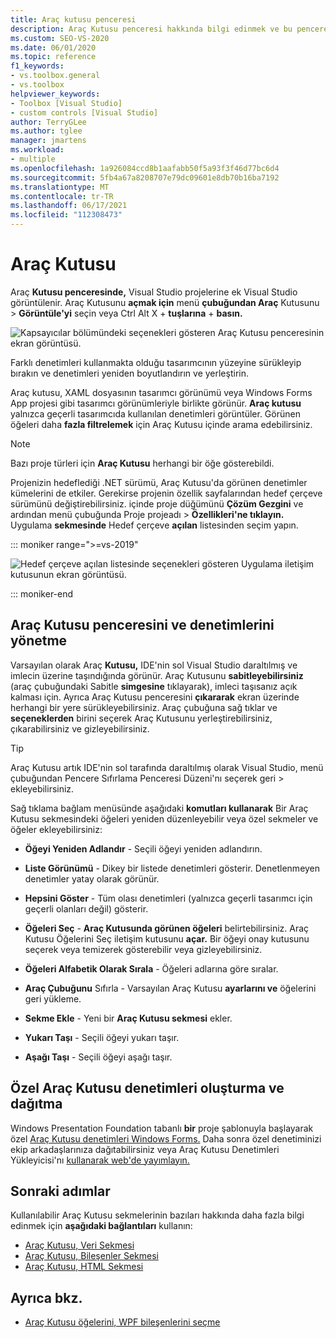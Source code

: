 ```yaml
---
title: Araç kutusu penceresi
description: Araç Kutusu penceresi hakkında bilgi edinmek ve bu pencerenin projelerde ek olarak ekley Visual Studio öğrenin.
ms.custom: SEO-VS-2020
ms.date: 06/01/2020
ms.topic: reference
f1_keywords:
- vs.toolbox.general
- vs.toolbox
helpviewer_keywords:
- Toolbox [Visual Studio]
- custom controls [Visual Studio]
author: TerryGLee
ms.author: tglee
manager: jmartens
ms.workload:
- multiple
ms.openlocfilehash: 1a926084ccd8b1aafabb50f5a93f3f46d77bc6d4
ms.sourcegitcommit: 5fb4a67a8208707e79dc09601e8db70b16ba7192
ms.translationtype: MT
ms.contentlocale: tr-TR
ms.lasthandoff: 06/17/2021
ms.locfileid: "112308473"
---
```

# <a name="toolbox"></a>Araç Kutusu

Araç **Kutusu penceresinde,** Visual Studio projelerine ek Visual Studio görüntülenir. Araç Kutusunu **açmak için** menü **çubuğundan Araç** Kutusunu  >  **Görüntüle'yi** seçin veya Ctrl Alt X  + **tuşlarına** + **basın.**

![Kapsayıcılar bölümündeki seçenekleri gösteren Araç Kutusu penceresinin ekran görüntüsü.](media/vs-2019/toolbox.png "Araç Kutusu penceresinin ekran görüntüsü")

Farklı denetimleri kullanmakta olduğu tasarımcının yüzeyine sürükleyip bırakın ve denetimleri yeniden boyutlandırın ve yerleştirin.

Araç kutusu, XAML dosyasının tasarımcı görünümü veya Windows Forms App projesi gibi tasarımcı görünümleriyle birlikte görünür. **Araç kutusu** yalnızca geçerli tasarımcıda kullanılan denetimleri görüntüler. Görünen öğeleri daha **fazla filtrelemek** için Araç Kutusu içinde arama edebilirsiniz.

> [!NOTE]
> Bazı proje türleri için **Araç Kutusu** herhangi bir öğe gösterebildi.

Projenizin hedeflediği .NET sürümü, Araç Kutusu'da görünen denetimler kümelerini de etkiler. Gerekirse projenin özellik sayfalarından hedef çerçeve sürümünü değiştirebilirsiniz. içinde proje düğümünü **Çözüm Gezgini** ve ardından menü çubuğunda Proje projeadı   >  **Özellikleri'ne tıklayın.** Uygulama **sekmesinde** Hedef çerçeve **açılan** listesinden seçim yapın.

::: moniker range=">=vs-2019"

![Hedef çerçeve açılan listesinde seçenekleri gösteren Uygulama iletişim kutusunun ekran görüntüsü.](media/vs-2019/toolbox-change-dotnet-version.png ".NET sürümünü değiştirebilirsiniz iletişim kutusunun ekran görüntüsü")

::: moniker-end

## <a name="manage-the-toolbox-window-and-its-controls"></a>Araç Kutusu penceresini ve denetimlerini yönetme

Varsayılan olarak Araç **Kutusu,** IDE'nin sol Visual Studio daraltılmış ve imlecin üzerine taşındığında görünür. Araç Kutusunu **sabitleyebilirsiniz** (araç çubuğundaki Sabitle **simgesine** tıklayarak), imleci taşısanız açık kalması için. Ayrıca Araç Kutusu penceresini **çıkararak** ekran üzerinde herhangi bir yere sürükleyebilirsiniz. Araç çubuğuna sağ tıklar ve **seçeneklerden** birini seçerek Araç Kutusunu yerleştirebilirsiniz, çıkarabilirsiniz ve gizleyebilirsiniz.

> [!TIP]
> Araç Kutusu artık IDE'nin sol tarafında daraltılmış olarak Visual Studio, menü çubuğundan Pencere Sıfırlama Penceresi Düzeni'nı seçerek geri  >   ekleyebilirsiniz.

Sağ tıklama bağlam menüsünde aşağıdaki **komutları kullanarak** Bir Araç Kutusu sekmesindeki öğeleri yeniden düzenleyebilir veya özel sekmeler ve öğeler ekleyebilirsiniz:

- **Öğeyi Yeniden Adlandır** - Seçili öğeyi yeniden adlandırın.

- **Liste Görünümü** - Dikey bir listede denetimleri gösterir. Denetlenmeyen denetimler yatay olarak görünür.

- **Hepsini Göster** - Tüm olası denetimleri (yalnızca geçerli tasarımcı için geçerli olanları değil) gösterir.

- **Öğeleri Seç** - **Araç Kutusunda görünen öğeleri** belirtebilirsiniz. Araç Kutusu Öğelerini Seç iletişim kutusunu **açar.** Bir öğeyi onay kutusunu seçerek veya temizerek gösterebilir veya gizleyebilirsiniz.

- **Öğeleri Alfabetik Olarak Sırala** - Öğeleri adlarına göre sıralar.

- **Araç Çubuğunu** Sıfırla - Varsayılan Araç Kutusu **ayarlarını ve** öğelerini geri yükleme.

- **Sekme Ekle** - Yeni bir **Araç Kutusu sekmesi** ekler.

- **Yukarı Taşı** - Seçili öğeyi yukarı taşır.

- **Aşağı Taşı** - Seçili öğeyi aşağı taşır.

## <a name="create-and-distribute-custom-toolbox-controls"></a>Özel Araç Kutusu denetimleri oluşturma ve dağıtma

Windows Presentation Foundation tabanlı **bir** proje şablonuyla başlayarak özel [Araç Kutusu denetimleri Windows Forms.](../../extensibility/creating-a-wpf-toolbox-control.md) [](../../extensibility/creating-a-windows-forms-toolbox-control.md) Daha sonra özel denetiminizi ekip arkadaşlarınıza dağıtabilirsiniz veya Araç Kutusu Denetimleri Yükleyicisi'nı [kullanarak web'de yayımlayın.](https://download.microsoft.com/download/8/3/6/836657BD-9CCB-4ED4-B9D2-FB769473B284/TCI_whitepaper.docx)

## <a name="next-steps"></a>Sonraki adımlar

Kullanılabilir Araç Kutusu sekmelerinin bazıları hakkında daha fazla bilgi edinmek için **aşağıdaki bağlantıları** kullanın:

- [Araç Kutusu, Veri Sekmesi](../../ide/reference/toolbox-data-tab.md)
- [Araç Kutusu, Bileşenler Sekmesi](../../ide/reference/toolbox-components-tab.md)
- [Araç Kutusu, HTML Sekmesi](../../ide/reference/toolbox-html-tab.md)

## <a name="see-also"></a>Ayrıca bkz.

- [Araç Kutusu öğelerini, WPF bileşenlerini seçme](choose-toolbox-items-wpf-components.md)
